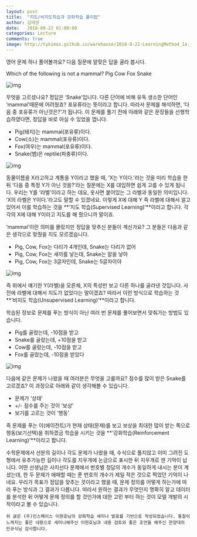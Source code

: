 ```yaml
---
layout: post
title:  "지도/비지도학습과 강화학습 풀이법"
author: 김태영
date:   2018-09-22 01:00:00
categories: Lecture
comments: true
image: http://tykimos.github.io/warehouse/2018-9-22-LearningMethod_1a.jpg
---
```


영어 문제 하나 풀어볼까요? 다음 질문에 알맞은 답을 골라 봅시다. 

Which of the following is not a mammal?
Pig
Cow
Fox
Snake

![img](http://tykimos.github.io/warehouse/2018-9-22-LearningMethod_1a.jpg)

무엇을 고르셨나요? 정답은 ‘Snake’입니다. 다른 단어에 비해 유독 생소한 단어인 ‘mammal’때문에 어려웠죠? 포유류라는 뜻이라고 합니다. 따라서 문제를 해석하면, ‘다음 중 포유류가 아닌것은?’가 됩니다. 이 문제를 풀기 전에 아래와 같은 문장들을 선행학습하였다면, 정답을 바로 아실 수 있었을 껍니다.

* Pig(돼지)는 mammal(포유류)이다.
* Cow(소)는 mammal(포유류)이다.
* Fox(여우)는 mammal(포유류)이다.
* Snake(뱀)은 reptile(파충류)이다.

![img](http://tykimos.github.io/warehouse/2018-9-22-LearningMethod_2a.jpg)

동물이름을 X라고하고 계통을 Y이라고 했을 때, ‘X는 Y이다.’라는 것을 미리 학습을 한 뒤 ‘다음 중 특정 Y가 아닌 것을?’라는 질문에는 X를 대입하면 쉽게 고를 수 있게 됩니다. 우리는 Y를 ‘라벨'이라고 하는 데요, 옷사면 붙어있는 그 라벨과 동일한 의미입니다. ‘X의 라벨은 Y이다.’라고도 말할 수 있겠네요. 이렇게 X에 대해 Y 즉 라벨에 대해서 알고 있어서 이를 학습하는 것을 **‘지도 학습(Supervised Learning)’**이라고 합니다. 각각의 X에 대해 Y이라고 지도를 해 줬으니까 말이죠. 

‘mammal’이란 의미를 몰랐지만 정답을 맞추신 분들이 계신가요? 그 분들은 다음과 같은 생각으로 맞췄을 지도 모르겠습니다. 

* Pig, Cow, Fox는 다리가 4개인데, Snake는 다리가 없어
* Pig, Cow, Fox는 새끼를 낳는데, Snake는 알을 낳아
* Pig, Cow, Fox는 3글자인데, Snake는 5글자이야

![img](http://tykimos.github.io/warehouse/2018-9-22-LearningMethod_3a.jpg)

즉 위에서 얘기한 Y(라벨)을 모른체, X의 특성만 보고 다른 하나를 골라낸 것입니다. 사전에 라벨에 대해서 지도가 없었다는 말이겠죠? 따라서 이런 방식으로 학습하는 것 **‘비지도 학습(Unsupervised Learning)’**이라고 합니다.

학습된 정보로 문제를 푸는 방식이 아닌 여러 번 문제를 풀어보면서 맞춰가는 방법도 있습니다.

* Pig를 골랐는데, -10점을 받고
* Snake를 골랐는데, +10점을 받고
* Cow를 골랐는데, -10점을 받고
* Fox를 골랐는데, -10점을 받았다

![img](http://tykimos.github.io/warehouse/2018-9-22-LearningMethod_4a.jpg)

다음에 같은 문제가 나왔을 때 여러분은 무엇을 고를까요? 점수를 많이 받은 Snake를 고르겠죠? 이 과정으로 아래와 같이 생각해볼 수 있습니다.

* 문제가 ‘상태'
* +/- 점수를 주는 것이 ‘보상'
* 보기를 고르는 것이 ‘행동'
    
즉 문제를 푸는 이(에이전트)가 현재 상태(문제)를 보고 보상을 최대한 많이 받는 쪽으로 행동(보기선택)을 취하겠금 학습을 시키는 것을 **‘강화학습(Reinforcement Learning)’**이라고 합니다.

수학문제에서 선분의 길이나 각도 문제가 나왔을 때, 수식으로 풀지않고 이미 그려진 도형에서 유추가능한 길이나 각도를 지우개에 눈금으로 표시한 뒤 지우개로 잰 기억이 납니다. 어떤 선생님은 사지선다 문제에서 번호별 정답의 개수가 동일하게 내시는 분이 계셨는데, 한 두 문제가 애매할 때는 푼 번호의 개수가 제일 적은 것으로 찍었던 기억이 나네요. 우리가 목표가 정답을 맞추는 것이라고 했을 때, 문제 정의를 어떻게 하는가에 따라 푸는 방식과 그 결과가 다릅니다. 따라서 원하는 결과가 무엇인지 명확히 알고 데이터를 분석한 뒤 어떻게 문제 정의를 할 것인가에 대한 고민 부터 하는 것이 모델 개발의 시작이라고 볼 수 있습니다.

    위 글은 (주)인스페이스 이현호님의 강화학습 세미나 발표를 기반으로 작성되었습니다. 통찰이 느껴지는 좋은 내용으로 세미나해주신 이현호님과 내용 검토와 좋은 조언을 해주신 한양대의 민규식님 감사합니다.
